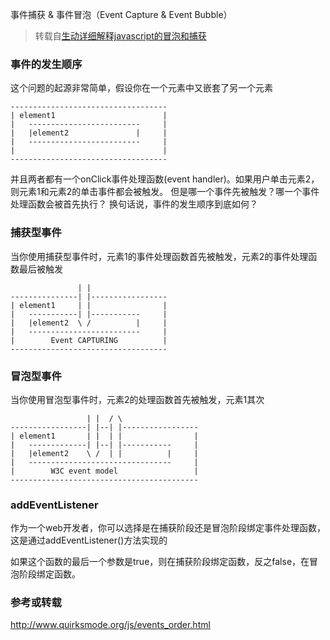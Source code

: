 事件捕获 & 事件冒泡（Event Capture & Event Bubble）

> 转载自[生动详细解释javascript的冒泡和捕获](http://blog.jobbole.com/39446/)

### 事件的发生顺序
这个问题的起源非常简单，假设你在一个元素中又嵌套了另一个元素
```
-----------------------------------
| element1                        |
|   -------------------------     |
|   |element2               |     |
|   -------------------------     |
|                                 |
-----------------------------------
```
并且两者都有一个onClick事件处理函数(event handler)。如果用户单击元素2，则元素1和元素2的单击事件都会被触发。
但是哪一个事件先被触发？哪一个事件处理函数会被首先执行？
换句话说，事件的发生顺序到底如何？

### 捕获型事件
当你使用捕获型事件时，元素1的事件处理函数首先被触发，元素2的事件处理函数最后被触发
```
               | |
---------------| |-----------------
| element1     | |                |
|   -----------| |-----------     |
|   |element2  \ /          |     |
|   -------------------------     |
|        Event CAPTURING          |
-----------------------------------
```

### 冒泡型事件
当你使用冒泡型事件时，元素2的处理函数首先被触发，元素1其次
           
```
                 | |  / \
-----------------| |--| |-----------------
| element1       | |  | |                |
|   -------------| |--| |-----------     |
|   |element2    \ /  | |          |     |
|   --------------------------------     |
|        W3C event model                 |
------------------------------------------
```


### addEventListener
作为一个web开发者，你可以选择是在捕获阶段还是冒泡阶段绑定事件处理函数，这是通过addEventListener()方法实现的

如果这个函数的最后一个参数是true，则在捕获阶段绑定函数，反之false，在冒泡阶段绑定函数。


### 参考或转载
http://www.quirksmode.org/js/events_order.html